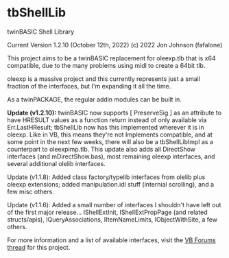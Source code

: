 # tbShellLib
twinBASIC Shell Library

Current Version 1.2.10 (October 12th, 2022)
(c) 2022 Jon Johnson (fafalone)

This project aims to be a twinBASIC replacement for oleexp.tlb that is x64 compatible, due to the many problems using midl to create a 64bit tlb.

oleexp is a massive project and this currently represents just a small fraction of the interfaces, but I'm expanding it all the time.

As a twinPACKAGE, the regular addin modules can be built in.

**Update (v1.2.10):** twinBASIC now supports [ PreserveSig ] as an attribute to have HRESULT values as a function return instead of only available via Err.LastHResult; tbShellLib now has this implemented wherever it is in oleexp. Like in VB, this means they're not Implements compatible, and at some point in the next few weeks, there will also be a tbShellLibImpl as a counterpart to oleexpimp.tlb. This update also adds all DirectShow interfaces (and mDirectShow.bas), most remaining oleexp interfaces, and several additional olelib interfaces.

Update (v1.1.8): Added class factory/typelib interfaces from olelib plus oleexp extensions; added manipulation.idl stuff (internial scrolling), and a few misc others.

Update (v1.1.6): Added a small number of interfaces I shouldn't have left out of the first major release... IShellExtInit, IShellExtPropPage (and related structs/apis), IQueryAssociations, IItemNameLimits, IObjectWithSite, a few others. 


For more information and a list of available interfaces, visit the [VB Forums thread](https://www.vbforums.com/showthread.php?897883-twinBASIC-tbShellLib-Shell-Interface-Library-(x64-compatible-successor-to-oleexp)) for this project.
